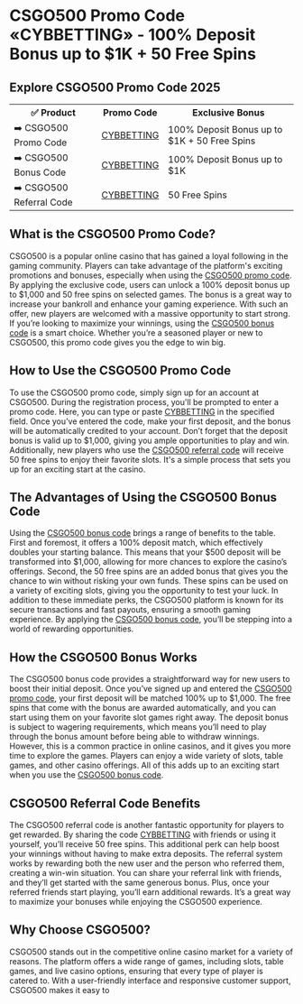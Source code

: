<h1>CSGO500 Promo Code «CYBBETTING» - 100% Deposit Bonus up to $1K + 50 Free Spins</h1>

<h2>Explore CSGO500 Promo Code 2025</h2>
<table>
  <tr>
    <th>✅ Product</th>
    <th>Promo Code</th>
    <th>Exclusive Bonus</th>
  </tr>
  <tr>
    <td>➡️ CSGO500 Promo Code</td>
    <td><a href="https://500.casino/r/CYBBETTING">CYBBETTING</a></td>
    <td>100% Deposit Bonus up to $1K + 50 Free Spins</td>
  </tr>
  <tr>
    <td>➡️ CSGO500 Bonus Code</td>
    <td><a href="https://500.casino/r/CYBBETTING">CYBBETTING</a></td>
    <td>100% Deposit Bonus up to $1K</td>
  </tr>
  <tr>
    <td>➡️ CSGO500 Referral Code</td>
    <td><a href="https://500.casino/r/CYBBETTING">CYBBETTING</a></td>
    <td>50 Free Spins</td>
  </tr>
</table>

<h2>What is the CSGO500 Promo Code?</h2>

CSGO500 is a popular online casino that has gained a loyal following in the gaming community. Players can take advantage of the platform's exciting promotions and bonuses, especially when using the <a href="https://500.casino/r/CYBBETTING">CSGO500 promo code</a>. By applying the exclusive code, users can unlock a 100% deposit bonus up to $1,000 and 50 free spins on selected games. The bonus is a great way to increase your bankroll and enhance your gaming experience. With such an offer, new players are welcomed with a massive opportunity to start strong. If you’re looking to maximize your winnings, using the <a href="https://500.casino/r/CYBBETTING">CSGO500 bonus code</a> is a smart choice. Whether you’re a seasoned player or new to CSGO500, this promo code gives you the edge to win big.

<h2>How to Use the CSGO500 Promo Code</h2>

To use the CSGO500 promo code, simply sign up for an account at CSGO500. During the registration process, you'll be prompted to enter a promo code. Here, you can type or paste <a href="https://500.casino/r/CYBBETTING">CYBBETTING</a> in the specified field. Once you’ve entered the code, make your first deposit, and the bonus will be automatically credited to your account. Don’t forget that the deposit bonus is valid up to $1,000, giving you ample opportunities to play and win. Additionally, new players who use the <a href="https://500.casino/r/CYBBETTING">CSGO500 referral code</a> will receive 50 free spins to enjoy their favorite slots. It's a simple process that sets you up for an exciting start at the casino.

<h2>The Advantages of Using the CSGO500 Bonus Code</h2>

Using the <a href="https://500.casino/r/CYBBETTING">CSGO500 bonus code</a> brings a range of benefits to the table. First and foremost, it offers a 100% deposit match, which effectively doubles your starting balance. This means that your $500 deposit will be transformed into $1,000, allowing for more chances to explore the casino’s offerings. Second, the 50 free spins are an added bonus that gives you the chance to win without risking your own funds. These spins can be used on a variety of exciting slots, giving you the opportunity to test your luck. In addition to these immediate perks, the CSGO500 platform is known for its secure transactions and fast payouts, ensuring a smooth gaming experience. By applying the <a href="https://500.casino/r/CYBBETTING">CSGO500 bonus code</a>, you’ll be stepping into a world of rewarding opportunities.

<h2>How the CSGO500 Bonus Works</h2>

The CSGO500 bonus code provides a straightforward way for new users to boost their initial deposit. Once you’ve signed up and entered the <a href="https://500.casino/r/CYBBETTING">CSGO500 promo code</a>, your first deposit will be matched 100% up to $1,000. The free spins that come with the bonus are awarded automatically, and you can start using them on your favorite slot games right away. The deposit bonus is subject to wagering requirements, which means you’ll need to play through the bonus amount before being able to withdraw winnings. However, this is a common practice in online casinos, and it gives you more time to explore the games. Players can enjoy a wide variety of slots, table games, and other casino offerings. All of this adds up to an exciting start when you use the <a href="https://500.casino/r/CYBBETTING">CSGO500 bonus code</a>.

<h2>CSGO500 Referral Code Benefits</h2>

The CSGO500 referral code is another fantastic opportunity for players to get rewarded. By sharing the code <a href="https://500.casino/r/CYBBETTING">CYBBETTING</a> with friends or using it yourself, you’ll receive 50 free spins. This additional perk can help boost your winnings without having to make extra deposits. The referral system works by rewarding both the new user and the person who referred them, creating a win-win situation. You can share your referral link with friends, and they’ll get started with the same generous bonus. Plus, once your referred friends start playing, you’ll earn additional rewards. It’s a great way to maximize your bonuses while enjoying the CSGO500 experience.

<h2>Why Choose CSGO500?</h2>

CSGO500 stands out in the competitive online casino market for a variety of reasons. The platform offers a wide range of games, including slots, table games, and live casino options, ensuring that every type of player is catered to. With a user-friendly interface and responsive customer support, CSGO500 makes it easy to
